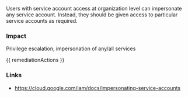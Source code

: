 
Users with service account access at organization level can impersonate any service account. Instead, they should be given access to particular service accounts as required.

### Impact
Privilege escalation, impersonation of any/all services

<!-- DO NOT CHANGE -->
{{ remediationActions }}

### Links
- https://cloud.google.com/iam/docs/impersonating-service-accounts


